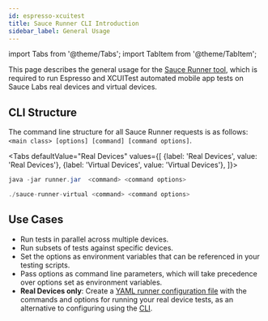 ```yaml
---
id: espresso-xcuitest
title: Sauce Runner CLI Introduction
sidebar_label: General Usage
---
```


import Tabs from '@theme/Tabs';
import TabItem from '@theme/TabItem';

This page describes the general usage for the [Sauce Runner tool](/mobile-apps/automated-testing/espresso-xcuitest), which is required to run Espresso and XCUITest automated mobile app tests on Sauce Labs real devices and virtual devices.

## CLI Structure

The command line structure for all Sauce Runner requests is as follows: `<main class> [options] [command] [command options]`.

<Tabs
  defaultValue="Real Devices"
  values={[
    {label: 'Real Devices', value: 'Real Devices'},
    {label: 'Virtual Devices', value: 'Virtual Devices'},
  ]}>

<TabItem value="Real Devices">

```java
java -jar runner.jar  <command> <command options>
```

</TabItem>
<TabItem value="Virtual Devices">

```java
./sauce-runner-virtual <command> <command options>
```

</TabItem>
</Tabs>

## Use Cases

* Run tests in parallel across multiple devices.
* Run subsets of tests against specific devices.
* Set the options as environment variables that can be referenced in your testing scripts.
* Pass options as command line parameters, which will take precedence over options set as environment variables.
* **Real Devices only**: Create a [YAML runner configuration file](dev/cli/espresso-xcuitest/yaml-config) with the commands and options for running your real device tests, as an alternative to configuring using the [CLI](dev/cli/espresso-xcuitest/real-devices).
